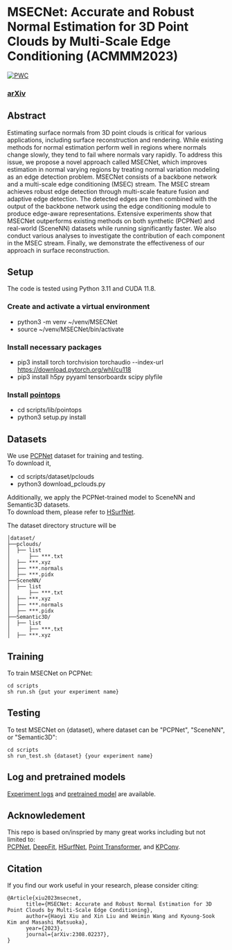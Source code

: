 # MSECNet: Accurate and Robust Normal Estimation for 3D Point Clouds by Multi-Scale Edge Conditioning (ACMMM2023)

[![PWC](https://img.shields.io/endpoint.svg?url=https://paperswithcode.com/badge/msecnet-accurate-and-robust-normal-estimation/surface-normals-estimation-on-pcpnet)](https://paperswithcode.com/sota/surface-normals-estimation-on-pcpnet?p=msecnet-accurate-and-robust-normal-estimation)

### [arXiv](https://arxiv.org/abs/2308.02237)

## Abstract
Estimating surface normals from 3D point clouds is critical for various applications, including surface reconstruction and rendering. While existing methods for normal estimation perform well in regions where normals change slowly, they tend to fail where normals vary rapidly.  To address this issue, we propose a novel approach called MSECNet, which improves estimation in normal varying regions by treating normal variation modeling as an edge detection problem. MSECNet consists of a backbone network and a multi-scale edge conditioning (MSEC) stream. The MSEC stream achieves robust edge detection through multi-scale feature fusion and adaptive edge detection. The detected edges are then combined with the output of the backbone network using the edge conditioning module to produce edge-aware representations. Extensive experiments show that MSECNet outperforms existing methods on both synthetic (PCPNet) and real-world (SceneNN) datasets while running significantly faster. We also conduct various analyses to investigate the contribution of each component in the MSEC stream. Finally, we demonstrate the effectiveness of our approach in surface reconstruction.

## Setup
The code is tested using Python 3.11 and CUDA 11.8. 

### Create and activate a virtual environment
- python3 -m venv ~/venv/MSECNet  
- source  ~/venv/MSECNet/bin/activate  

### Install necessary packages
- pip3 install torch torchvision torchaudio --index-url https://download.pytorch.org/whl/cu118  
- pip3 install h5py pyyaml tensorboardx scipy plyfile 

### Install [pointops](https://github.com/POSTECH-CVLab/point-transformer)
- cd scripts/lib/pointops
- python3 setup.py install

## Datasets
We use [PCPNet](https://github.com/paulguerrero/pcpnet) dataset for training and testing.  
To download it, 
- cd scripts/dataset/pclouds
- python3 download_pclouds.py

Additionally, we apply the PCPNet-trained model to SceneNN and Semantic3D datasets.  
To download them, please refer to [HSurfNet](https://github.com/LeoQLi/HSurf-Net/).   

The dataset directory structure will be 
```
│dataset/
├──pclouds/
│  ├── list
│      ├── ***.txt
│  ├── ***.xyz
│  ├── ***.normals
│  ├── ***.pidx
├──SceneNN/
│  ├── list
│      ├── ***.txt
│  ├── ***.xyz
│  ├── ***.normals
│  ├── ***.pidx
├──Semantic3D/
│  ├── list
│      ├── ***.txt
│  ├── ***.xyz
```

## Training
To train MSECNet on PCPNet: 
```
cd scripts
sh run.sh {put your experiment name}
```

## Testing
To test MSECNet on {dataset}, where dataset can be "PCPNet", "SceneNN", or "Semantic3D":
```
cd scripts
sh run_test.sh {dataset} {your experiment name}
```

## Log and pretrained models 
[Experiment logs](https://drive.google.com/drive/folders/15xCmw9wwtNCweE1nJPx7eyD5hLtJ4PuA?usp=sharing) and [pretrained model](https://drive.google.com/drive/folders/1KSABd2Ydvrr7FN4JOVJFqnJTA2YbLDp_?usp=sharing) are available.

## Acknowledement 
This repo is based on/inspried by many great works including but not limited to:  
[PCPNet](https://github.com/paulguerrero/pcpnet), [DeepFit](https://github.com/sitzikbs/DeepFit), [HSurfNet](https://github.com/LeoQLi/HSurf-Net/), [Point Transformer](https://github.com/POSTECH-CVLab/point-transformer), and [KPConv](https://github.com/HuguesTHOMAS/KPConv).  

## Citation
If you find our work useful in your research, please consider citing:
```
@Article{xiu2023msecnet,
      title={MSECNet: Accurate and Robust Normal Estimation for 3D Point Clouds by Multi-Scale Edge Conditioning}, 
      author={Haoyi Xiu and Xin Liu and Weimin Wang and Kyoung-Sook Kim and Masashi Matsuoka},
      year={2023},
      journal={arXiv:2308.02237},
}
```
